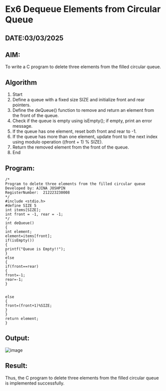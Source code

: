 # Ex6 Dequeue Elements from Circular Queue
## DATE:03/03/2025
## AIM:
To write a C program to delete three elements from the filled circular queue.

## Algorithm
 1. Start 
2. Define a queue with a fixed size SIZE and initialize front and rear pointers. 
3. Define the deQueue() function to remove and return an element from the front of the queue. 
4. Check if the queue is empty using isEmpty(); if empty, print an error message. 
5. If the queue has one element, reset both front and rear to -1. 
6. If the queue has more than one element, update front to the next index using modulo 
operation ((front + 1) % SIZE). 
7. Return the removed element from the front of the queue. 
8. End

## Program:
```
/*
Program to delete three elements from the filled circular queue
Developed by: AJINA JOSHPIN
RegisterNumber:  212223230008
*/
#include <stdio.h> 
#define SIZE 5 
int items[SIZE]; 
int front = -1, rear = -1; 
*/ 
int deQueue() 
{ 
int element; 
element=items[front]; 
if(isEmpty()) 
{ 
printf("Queue is Empty!!"); 
} 
else 
{ 
if(front==rear) 
{ 
front=-1; 
rear=-1; 
} 
  
  
else 
{ 
front=(front+1)%SIZE; 
} 
} 
return element; 
} 
```

## Output:

![image](https://github.com/user-attachments/assets/07242337-589a-4ff6-8f53-7c739f8b29fc)



## Result:
Thus, the C program to delete three elements from the filled circular queue is implemented successfully.
